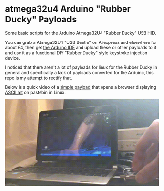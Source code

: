 # atmega32u4 Arduino "Rubber Ducky" Payloads

Some basic scripts for the Arduino Atmega32U4 "Rubber Ducky" USB HID.

You can grab a Atmega32U4 "USB Beetle" on Aliexpress and elsewhere for about £4, then get [the Arduino IDE](https://www.arduino.cc/en/main/software) and upload these or other payloads to it and use it as a functional DIY "Rubber Ducky" style keystroke injection device.

I noticed that there aren't a lot of payloads for linux for the Rubber Ducky in general and specifically a lack of payloads converted for the Arduino, this repo is my attempt to rectify that.

Below is a quick video of a [simple payload](https://github.com/diskurse/atmega32u4-Rubberducky/blob/master/payloads/open-browser-debian.ino) that opens a browser displaying [ASCII art](https://github.com/diskurse/atmega32u4-Rubberducky/blob/master/docs/quacked-ascii-art) on pastebin in Linux.

<p align="center">
  <img src="https://raw.githubusercontent.com/diskurse/atmega32u4-Rubberducky/master/images/medium.gif">
</p>
